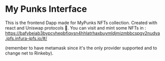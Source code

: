 # My Punks Interface  
This is the frontend Dapp made for MyPunks NFTs collection.
Created with react and Uniswap protocols 🦄.
You can visit and mint some NFTs in : 
https://bafybeiab3bypcyhepbfiqysn4hhlatrhaxbuymldjmizmbbcspgv2nudya.ipfs.infura-ipfs.io/#/

(remember to have metamask since it's the only provider supported and to change net to Rinkeby).
